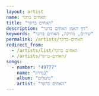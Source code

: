 ```yaml
---
layout: artist
name: האחים ברונר
title: "האחים ברונר"
description: "דף האמן האחים ברונר"
keywords: "שירים, מוזיקה, האחים ברונר"
permalink: /artists/האחים-ברונר
redirect_from:
  - /artists/list/האחים ברונר
  - /artists/האחים-ברונר/
songs:
  - number: "49777"
    name: "במירון"
    album: "סינגלים"
    artist: "האחים ברונר"
---
```

